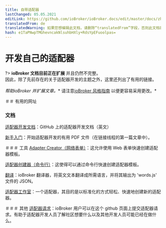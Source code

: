 ```yaml
---
title: 自带适配器
lastChanged: 05.05.2021
editLink: https://github.com/ioBroker/ioBroker.docs/edit/master/docs/zh-cn/dev/adapterdev.md
translatedFrom: de
translatedWarning: 如果您想编辑此文档，请删除“translatedFrom”字段，否则此文档将再次自动翻译
hash: e1TaPNwpTMGhevncakNlsuhbHXly+RdsYpEFuoolpas=
---
```

# 开发自己的适配器
?> **ioBroker 文档目前正在扩展** 并且仍然不完整。<br>因此，除了先前存在的关于适配器开发的主题之外，这里还列出了有用的链接。<br><br> *帮助ioBroker 并扩展文章。** 请注意[ioBroker 风格指南](https://www.iobroker.net/#de/documentation/community/styleguidedoc.md) 以便更容易采用更改。*

＃＃ 有用的网址
### 文档
[适配器开发文档](https://github.com/ioBroker/ioBroker.docs/blob/master/docs/en/dev/adapterdev.md)：GitHub 上的适配器开发文档（英文）

[新手入门](https://forum.iobroker.net/topic/12663/adapter-entwicklung-kick-start-f%C3%BCr-neulinge)：开始适配器开发的有用 PDF 文件（在链接线程的第一篇文章中）。

＃＃＃ 工具
[Adapter Creator（网络表单）](https://adapter-creator.iobroker.in/)：这允许使用 Web 表单快速创建适配器模板。

[适配器创建器（命令行）](https://forum.iobroker.net/topic/17200/aufruf-iobroker-adapter-creator-testen)：这使得可以通过命令行快速创建适配器模板。

[翻译](https://translator.iobroker.in/)：ioBroker 翻译器，将英文文本翻译成所需语言，并将其输出为 'words.js' 文件的 JSON。

[适配器工作室](https://github.com/Jey-Cee/ioBroker.adapter-studio)：一个适配器，其目的是以标准化的方式轻松、快速地创建新的适配器。

＃＃＃ 其他
[适配器请求](https://github.com/ioBroker/AdapterRequests/issues?page=1&q=is%3Aissue+is%3Aopen)：ioBroker 用户可以在这个 github 页面上提交适配器请求。有助于适配器开发人员了解社区想要什么以及其他开发人员可能已经在做什么。